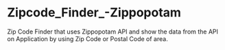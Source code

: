 # Zipcode_Finder_-Zippopotam
Zip Code Finder that uses Zippopotam API and show the data from the API on Application by using Zip Code or Postal Code of area.
